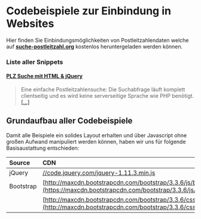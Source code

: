 # Codebeispiele zur Einbindung in Websites

Hier finden Sie Einbindungsmöglichkeiten von Postleitzahlendaten welche auf [**suche-postleitzahl.org**](http://www.suche-postleitzahl.org) kostenlos heruntergeladen werden können.

### Liste aller Snippets

#### [**PLZ Suche mit HTML & jQuery**](https://github.com/plzTeam/web-snippets/tree/master/plz-suche)
> Eine einfache Postleitzahlensuche: Die Suchabfrage läuft komplett clientseitig und es wird keine serverseitige Sprache wie PHP benötigt. [[...]](https://github.com/plzTeam/web-snippets/tree/master/plz-suche)

## Grundaufbau aller Codebeispiele

Damit alle Beispiele ein solides Layout erhalten und über Javascript ohne großen Aufwand manipuliert werden können, haben wir uns für folgende Basisaustattung entschieden:

Source                      | CDN
:--------------------------- | :--------------------------------------------------------------------
jQuery                       | [//code.jquery.com/jquery-1.11.3.min.js](//code.jquery.com/jquery-1.11.3.min.js)
Bootstrap                    | [http://maxcdn.bootstrapcdn.com/bootstrap/3.3.6/js/bootstrap.min.js](https://maxcdn.bootstrapcdn.com/bootstrap/3.3.6/js/bootstrap.min.js)
                             | [http://maxcdn.bootstrapcdn.com/bootstrap/3.3.6/css/bootstrap.min.css](http://maxcdn.bootstrapcdn.com/bootstrap/3.3.6/css/bootstrap.min.css)
